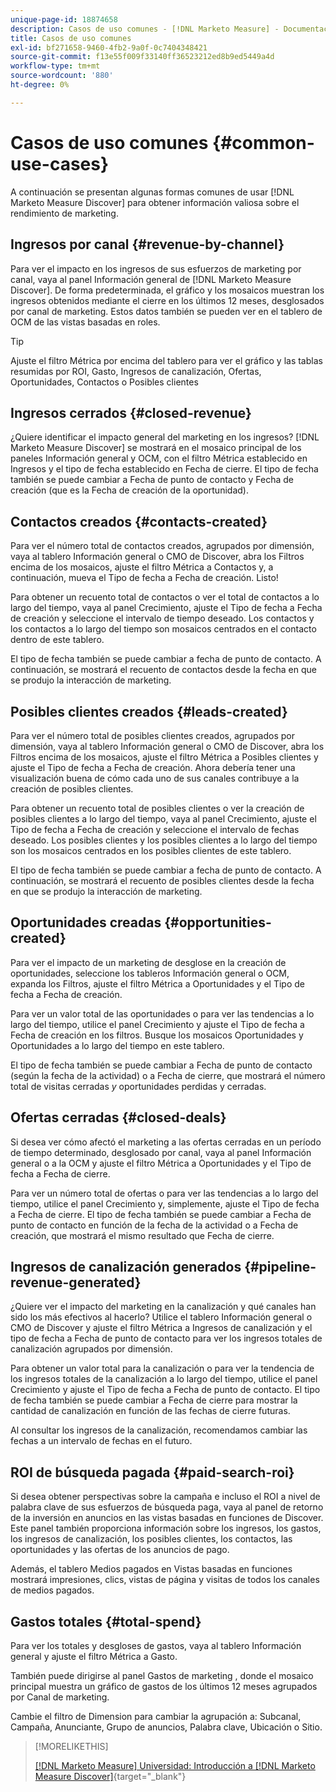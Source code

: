 ```yaml
---
unique-page-id: 18874658
description: Casos de uso comunes - [!DNL Marketo Measure] - Documentación del producto
title: Casos de uso comunes
exl-id: bf271658-9460-4fb2-9a0f-0c7404348421
source-git-commit: f13e55f009f33140ff36523212ed8b9ed5449a4d
workflow-type: tm+mt
source-wordcount: '880'
ht-degree: 0%

---
```


# Casos de uso comunes {#common-use-cases}

A continuación se presentan algunas formas comunes de usar [!DNL Marketo Measure Discover] para obtener información valiosa sobre el rendimiento de marketing.

## Ingresos por canal {#revenue-by-channel}

Para ver el impacto en los ingresos de sus esfuerzos de marketing por canal, vaya al panel Información general de [!DNL Marketo Measure Discover]. De forma predeterminada, el gráfico y los mosaicos muestran los ingresos obtenidos mediante el cierre en los últimos 12 meses, desglosados por canal de marketing. Estos datos también se pueden ver en el tablero de OCM de las vistas basadas en roles.

>[!TIP]
>
>Ajuste el filtro Métrica por encima del tablero para ver el gráfico y las tablas resumidas por ROI, Gasto, Ingresos de canalización, Ofertas, Oportunidades, Contactos o Posibles clientes

## Ingresos cerrados {#closed-revenue}

¿Quiere identificar el impacto general del marketing en los ingresos? [!DNL Marketo Measure Discover] se mostrará en el mosaico principal de los paneles Información general y OCM, con el filtro Métrica establecido en Ingresos y el tipo de fecha establecido en Fecha de cierre. El tipo de fecha también se puede cambiar a Fecha de punto de contacto y Fecha de creación (que es la Fecha de creación de la oportunidad).

## Contactos creados {#contacts-created}

Para ver el número total de contactos creados, agrupados por dimensión, vaya al tablero Información general o CMO de Discover, abra los Filtros encima de los mosaicos, ajuste el filtro Métrica a Contactos y, a continuación, mueva el Tipo de fecha a Fecha de creación. Listo!

Para obtener un recuento total de contactos o ver el total de contactos a lo largo del tiempo, vaya al panel Crecimiento, ajuste el Tipo de fecha a Fecha de creación y seleccione el intervalo de tiempo deseado. Los contactos y los contactos a lo largo del tiempo son mosaicos centrados en el contacto dentro de este tablero.

El tipo de fecha también se puede cambiar a fecha de punto de contacto. A continuación, se mostrará el recuento de contactos desde la fecha en que se produjo la interacción de marketing.

## Posibles clientes creados {#leads-created}

Para ver el número total de posibles clientes creados, agrupados por dimensión, vaya al tablero Información general o CMO de Discover, abra los Filtros encima de los mosaicos, ajuste el filtro Métrica a Posibles clientes y ajuste el Tipo de fecha a Fecha de creación. Ahora debería tener una visualización buena de cómo cada uno de sus canales contribuye a la creación de posibles clientes.

Para obtener un recuento total de posibles clientes o ver la creación de posibles clientes a lo largo del tiempo, vaya al panel Crecimiento, ajuste el Tipo de fecha a Fecha de creación y seleccione el intervalo de fechas deseado. Los posibles clientes y los posibles clientes a lo largo del tiempo son los mosaicos centrados en los posibles clientes de este tablero.

El tipo de fecha también se puede cambiar a fecha de punto de contacto. A continuación, se mostrará el recuento de posibles clientes desde la fecha en que se produjo la interacción de marketing.

## Oportunidades creadas {#opportunities-created}

Para ver el impacto de un marketing de desglose en la creación de oportunidades, seleccione los tableros Información general o OCM, expanda los Filtros, ajuste el filtro Métrica a Oportunidades y el Tipo de fecha a Fecha de creación.

Para ver un valor total de las oportunidades o para ver las tendencias a lo largo del tiempo, utilice el panel Crecimiento y ajuste el Tipo de fecha a Fecha de creación en los filtros. Busque los mosaicos Oportunidades y Oportunidades a lo largo del tiempo en este tablero.

El tipo de fecha también se puede cambiar a Fecha de punto de contacto (según la fecha de la actividad) o a Fecha de cierre, que mostrará el número total de visitas cerradas _y_ oportunidades perdidas y cerradas.

## Ofertas cerradas {#closed-deals}

Si desea ver cómo afectó el marketing a las ofertas cerradas en un período de tiempo determinado, desglosado por canal, vaya al panel Información general o a la OCM y ajuste el filtro Métrica a Oportunidades y el Tipo de fecha a Fecha de cierre.

Para ver un número total de ofertas o para ver las tendencias a lo largo del tiempo, utilice el panel Crecimiento y, simplemente, ajuste el Tipo de fecha a Fecha de cierre. El tipo de fecha también se puede cambiar a Fecha de punto de contacto en función de la fecha de la actividad o a Fecha de creación, que mostrará el mismo resultado que Fecha de cierre.

## Ingresos de canalización generados {#pipeline-revenue-generated}

¿Quiere ver el impacto del marketing en la canalización y qué canales han sido los más efectivos al hacerlo? Utilice el tablero Información general o CMO de Discover y ajuste el filtro Métrica a Ingresos de canalización y el tipo de fecha a Fecha de punto de contacto para ver los ingresos totales de canalización agrupados por dimensión.

Para obtener un valor total para la canalización o para ver la tendencia de los ingresos totales de la canalización a lo largo del tiempo, utilice el panel Crecimiento y ajuste el Tipo de fecha a Fecha de punto de contacto. El tipo de fecha también se puede cambiar a Fecha de cierre para mostrar la cantidad de canalización en función de las fechas de cierre futuras.

Al consultar los ingresos de la canalización, recomendamos cambiar las fechas a un intervalo de fechas en el futuro.

## ROI de búsqueda pagada {#paid-search-roi}

Si desea obtener perspectivas sobre la campaña e incluso el ROI a nivel de palabra clave de sus esfuerzos de búsqueda paga, vaya al panel de retorno de la inversión en anuncios en las vistas basadas en funciones de Discover. Este panel también proporciona información sobre los ingresos, los gastos, los ingresos de canalización, los posibles clientes, los contactos, las oportunidades y las ofertas de los anuncios de pago.

Además, el tablero Medios pagados en Vistas basadas en funciones mostrará impresiones, clics, vistas de página y visitas de todos los canales de medios pagados.

## Gastos totales {#total-spend}

Para ver los totales y desgloses de gastos, vaya al tablero Información general y ajuste el filtro Métrica a Gasto.

También puede dirigirse al panel Gastos de marketing , donde el mosaico principal muestra un gráfico de gastos de los últimos 12 meses agrupados por Canal de marketing.

Cambie el filtro de Dimension para cambiar la agrupación a: Subcanal, Campaña, Anunciante, Grupo de anuncios, Palabra clave, Ubicación o Sitio.

>[!MORELIKETHIS]
>
>[[!DNL Marketo Measure] Universidad: Introducción a [!DNL Marketo Measure Discover]](https://universityonline.marketo.com/courses/bizible-discover/#/page/5c645586a7863a73ad3b23e6){target="_blank"}
